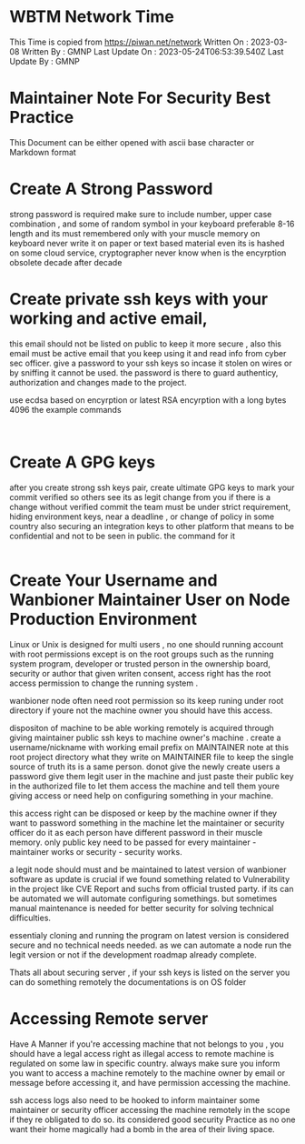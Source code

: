 # WBTM Network Time 
This Time is copied from https://piwan.net/network
Written On     : 2023-03-08
Written By     : GMNP
Last Update On : 2023-05-24T06:53:39.540Z
Last Update By : GMNP


# Maintainer Note For Security Best Practice 
This Document can be either opened with ascii base character or Markdown format

# Create A Strong Password
strong password is required make sure to include number, upper case combination ,
and some of random symbol in your keyboard preferable 8-16 length and its must 
remembered only with your muscle memory on keyboard never write it on paper or text based material 
even its is hashed on some cloud service, 
cryptographer never know when is the encyrption obsolete decade after decade


# Create private ssh keys with your working and active email, 
this email should not be listed on public to keep it more secure , 
also this email must be active email that you keep using it and read info from cyber sec officer.
give a password to your ssh keys so incase it stolen on wires or by sniffing it cannot be used.
the password is there to guard authenticy, authorization and changes made to the project.

use ecdsa based on encyrption or latest RSA encyrption with a long bytes 4096
the example commands

```


```

# Create A GPG keys 
after you create strong ssh keys pair, create ultimate GPG keys to mark your commit verified 
so others see its as legit change from you if there is a change without verified commit 
the team must be under strict requirement, hiding environment keys, near a deadline , or change of policy in some country 
also securing an integration keys to other platform that means to be confidential and not to be seen in public.
the command for it

```

```


# Create Your Username and Wanbioner Maintainer User on Node Production Environment

Linux or Unix is designed for multi users , no one should running account with root permissions except is on the root groups such as 
the running system program, developer or trusted person in the ownership board, security or author that given writen consent, access right 
has the root access permission to change the running system .

wanbioner node often need root permission so its keep runing under
root directory if youre not the machine owner you should have this access.

dispositon of machine to be able working remotely is acquired through giving maintainer public ssh keys
to machine owner's machine .
create a username/nickname with working email prefix on MAINTAINER note at this root project directory
what they write on MAINTAINER file to keep the single source of truth its is a same person.
donot give the newly create users a password give them legit user in the machine and just paste their public key in the authorized file 
to let them access the machine and tell them youre giving access or need help on configuring something in your machine.

this access right can be disposed or keep by the machine owner 
if they want to password something in the machine let the maintainer 
or security officer do it as each person have different password in their muscle memory. 
only public key need to be passed for every maintainer - maintainer works or security - security works.

a legit node should must and be maintained to latest version of wanbioner software as update is crucial if we found something 
related to Vulnerability in the project like CVE Report and suchs from official trusted party.
if its can be automated we will automate configuring somethings. but sometimes 
manual maintenance is needed for better security for solving technical difficulties.

essentialy cloning and running the program on latest version is considered secure and no technical needs needed. 
as we can automate a node run the legit version or not if the development roadmap already complete.

Thats all about securing server , if your ssh keys is listed on the server you can do something remotely the documentations is on OS folder

# Accessing Remote server

Have A Manner if you're accessing machine that not belongs to you , you should have a legal access right
as illegal access to remote machine is regulated on some law in specific country. 
always make sure you inform you want to access a machine remotely to the machine owner by email or message before accessing it, and have permission accessing the machine.

ssh access logs also need to be hooked to inform maintainer some maintainer or security officer accessing the machine remotely in the scope if they re obligated to do so.
its considered good security Practice as no one want their home magically had a bomb in the area of their living space.